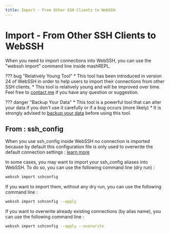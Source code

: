 ```yaml
---
title: Import - From Other SSH Clients to WebSSH
---
```


# Import - From Other SSH Clients to WebSSH
When you need to import connections into WebSSH, you can use the "webssh import" command line inside mashREPL.

??? bug "Relatively Young Tool"
    * This tool has been introduced in version 24 of WebSSH in order to help users to import their connections from other SSH clients.
    * This tool is relatively young and will be improved over time. Feel free to [contact me](/support/) if you have any question or suggestion.

??? danger "Backup Your Data"
    * This tool is a powerful tool that can alter your data if you don't use it carefully or if a bug occurs (more likely)
    * It is strongly advised to [backup your data](/documentation/help/howtos/mashREPL/database-backup/) before using this tool.

## From : ssh_config
When you use ssh_config inside WebSSH no connection is imported because by default this configuration file is only used to overwrite the default connection settings : [learn more](/documentation/help/SSH/ssh-config-file/)

In some cases, you may want to import your ssh_config aliases into WebSSH. To do so, you can use the following command line (dry run) :
```bash
webssh import sshconfig
```

If you want to import them, without any dry run, you can use the following command line :
```bash
webssh import sshconfig --apply
```

If you want to overwrite already existing connections (by alias name), you can use the following command line :
```bash
webssh import sshconfig --apply --overwrite
```